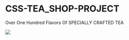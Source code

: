 # CSS-TEA_SHOP-PROJECT
Over One Hundred Flavors Of SPECIALLY CRAFTED TEA

<img src="https://imageio.forbes.com/specials-images/imageserve/5f6c061ca71799093f55fd02/0x0.jpg?format=jpg&crop=5023,3350,x0,y0,safe&width=1200"/>
